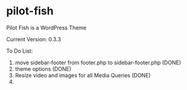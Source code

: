 pilot-fish
==========

Pilot Fish is a WordPress Theme

Current Version: 0.3.3

To Do List:

1. move sidebar-footer from footer.php to sidebar-footer.php (DONE)
2. theme options (DONE)
3. Resize video and images for all Media Queries (DONE)
4. 
